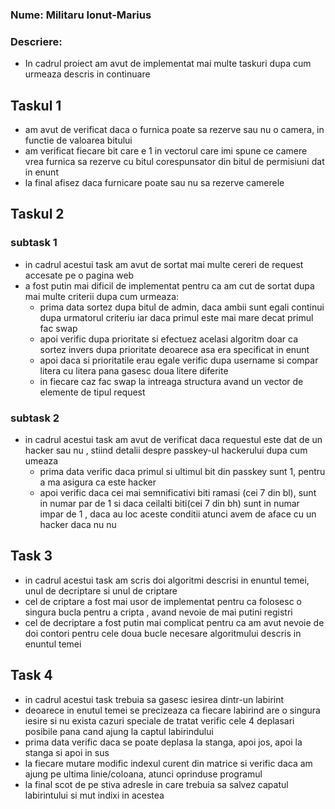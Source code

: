 ### Nume: Militaru Ionut-Marius


### Descriere:

* In cadrul proiect am avut de implementat mai multe taskuri
dupa cum urmeaza descris in continuare

## Taskul 1
* am avut de verificat daca o furnica poate sa rezerve sau nu o camera,
in functie de valoarea bitului
* am verificat fiecare bit care e 1 in vectorul care imi spune ce camere
vrea furnica sa rezerve cu bitul corespunsator din bitul de permisiuni dat
in enunt
* la final afisez daca furnicare poate sau nu sa rezerve camerele


## Taskul 2

### subtask 1

* in cadrul acestui task am avut de sortat mai multe cereri
de request accesate pe o pagina web 
* a fost putin mai dificil de implementat pentru ca am cut de sortat
dupa mai multe criterii dupa cum urmeaza:
    - prima data sortez dupa bitul de admin, daca ambii sunt egali continui
    dupa urmatorul criteriu iar daca primul este mai mare decat primul fac swap
    - apoi verific dupa prioritate si efectuez acelasi algoritm doar ca sortez
    invers dupa prioritate deoarece asa era specificat in enunt
    - apoi daca si prioritatile erau egale verific dupa username si compar
    litera cu litera pana gasesc doua litere diferite
    - in fiecare caz fac swap la intreaga structura avand un vector
    de elemente de tipul request

### subtask 2

* in cadrul acestui task am avut de verificat daca requestul este dat de un hacker
sau nu , stiind detalii despre passkey-ul hackerului dupa cum umeaza
    - prima data verific daca primul si ultimul bit din passkey sunt 1,
    pentru a ma asigura ca este hacker
    - apoi verific daca cei mai semnificativi biti ramasi (cei 7 din bl),
    sunt in numar par de 1 si daca ceilalti biti(cei 7 din bh) sunt in numar
    impar de 1 , daca au loc aceste conditii atunci avem de aface cu 
    un hacker daca nu nu

## Task 3

* in cadrul acestui task am scris doi algoritmi descrisi in enuntul temei,
unul de decriptare si unul de criptare 
* cel de criptare a fost mai usor de implementat pentru ca folosesc o
singura bucla pentru a cripta , avand nevoie de mai putini registri
* cel de decriptare a fost putin mai complicat pentru ca am avut nevoie
de doi contori pentru cele doua bucle necesare algoritmului descris in enuntul temei

## Task 4

* in cadrul acestui task trebuia sa gasesc iesirea dintr-un labirint
* deoarece in enutul temei se precizeaza ca fiecare labirind are o
singura iesire si nu exista cazuri speciale de tratat verific cele 4 deplasari
posibile pana cand ajung la captul labirindului
* prima data verific daca se poate deplasa la stanga, apoi jos, apoi
la stanga si apoi in sus
* la fiecare mutare modific indexul curent din matrice si verific
daca am ajung pe ultima linie/coloana, atunci oprinduse programul
* la final scot de pe stiva adresle in care trebuia sa salvez capatul
labirintului si mut indixi in acestea
